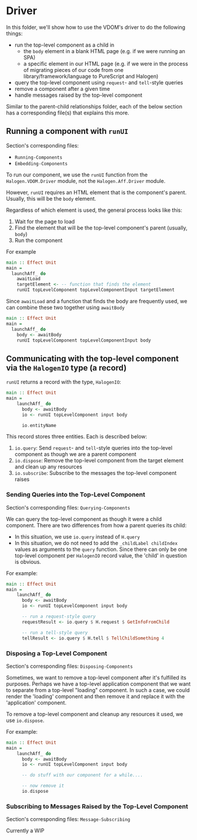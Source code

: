 # Driver

In this folder, we'll show how to use the VDOM's driver to do the following things:
- run the top-level component as a child in
    - the `body` element in a blank HTML page (e.g. if we were running an SPA)
    - a specific element in our HTML page (e.g. if we were in the process of migrating pieces of our code from one library/framework/language to PureScript and Halogen)
- query the top-level component using `request`- and `tell`-style queries
- remove a component after a given time
- handle messages raised by the top-level component

Similar to the parent-child relationships folder, each of the below section has a corresponding file(s) that explains this more.

## Running a component with `runUI`

Section's corresponding files:
- `Running-Components`
- `Embedding-Components`

To run our component, we use the `runUI` function from the `Halogen.VDOM.Driver` module, not the `Halogen.Aff.Driver` module.

However, `runUI` requires an HTML element that is the component's parent. Usually, this will be the `body` element.

Regardless of which element is used, the general process looks like this:
1. Wait for the page to load
2. Find the element that will be the top-level component's parent (usually, `body`)
3. Run the component

For example
```purescript
main :: Effect Unit
main =
  launchAff_ do
    awaitLoad
    targetElement <- -- function that finds the element
    runUI topLevelComponent topLevelComponentInput targetElement
```

Since `awaitLoad` and a function that finds the body are frequently used, we can combine these two together using `awaitBody`

```purescript
main :: Effect Unit
main =
  launchAff_ do
    body <- awaitBody
    runUI topLevelComponent topLevelComponentInput body
```

## Communicating with the top-level component via the `HalogenIO` type (a record)

`runUI` returns a record with the type, `HalogenIO`:

```purescript
main :: Effect Unit
main =
    launchAff_ do
      body <- awaitBody
      io <- runUI topLevelComponent input body

      io.entityName
```

This record stores three entities. Each is described below:
1. `io.query`: Send `request`- and `tell`-style queries into the top-level component as though we are a parent component
2. `io.dispose`: Remove the top-level component from the target element and clean up any resources
3. `io.subscribe`: Subscribe to the messages the top-level component raises

### Sending Queries into the Top-Level Component

Section's corresponding files: `Querying-Components`

We can query the top-level component as though it were a child component. There are two differences from how a parent queries its child:
- In this situation, we use `io.query` instead of `H.query`
- In this situation, we do not need to add the `_childLabel childIndex` values as arguments to the `query` function. Since there can only be one top-level component per `HalogenIO` record value, the 'child' in question is obvious.

For example:
```purescript
main :: Effect Unit
main =
    launchAff_ do
      body <- awaitBody
      io <- runUI topLevelComponent input body

      -- run a request-style query
      requestResult <- io.query $ H.request $ GetInfoFromChild

      -- run a tell-style query
      tellResult <- io.query $ H.tell $ TellChildSomething 4
```

### Disposing a Top-Level Component

Section's corresponding files: `Disposing-Components`

Sometimes, we want to remove a top-level component after it's fulfilled its purposes. Perhaps we have a top-level application component that we want to separate from a top-level "loading" component. In such a case, we could render the 'loading' component and then remove it and replace it with the 'application' component.

To remove a top-level component and cleanup any resources it used, we use `io.dispose`.

For example:
```purescript
main :: Effect Unit
main =
    launchAff_ do
      body <- awaitBody
      io <- runUI topLevelComponent input body

      -- do stuff with our component for a while....

      -- now remove it
      io.dispose
```

### Subscribing to Messages Raised by the Top-Level Component

Section's corresponding files: `Message-Subscribing`

Currently a WIP
